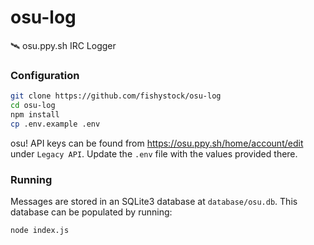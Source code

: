 # osu-log
🛰️ osu.ppy.sh IRC Logger

### Configuration
```bash
git clone https://github.com/fishystock/osu-log
cd osu-log
npm install
cp .env.example .env
```

osu! API keys can be found from https://osu.ppy.sh/home/account/edit under `Legacy API`. Update the `.env` file with the values provided there.

### Running
Messages are stored in an SQLite3 database at `database/osu.db`. This database can be populated by running:
```bash
node index.js
```
